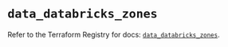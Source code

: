 # `data_databricks_zones`

Refer to the Terraform Registry for docs: [`data_databricks_zones`](https://registry.terraform.io/providers/databricks/databricks/1.86.0/docs/data-sources/zones).
